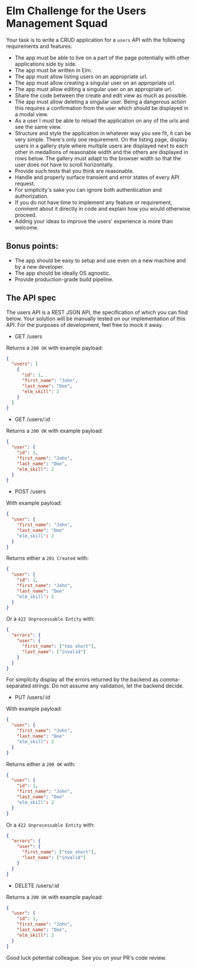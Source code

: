 # Elm Challenge for the Users Management Squad

Your task is to write a CRUD application for a `users` API with the following requirements and features:

* The app must be able to live on a part of the page potentially with other applications side by side.
* The app must be written in Elm.
* The app must allow listing users on an appropriate url.
* The app must allow creating a singular user on an appropriate url.
* The app must allow editing a singular user on an appropriate url.
* Share the code between the create and edit view as much as possible.
* The app must allow deleting a singular user. Being a dangerous action this requires a confirmation from the user which should be displayed in a modal view.
* As a user I must be able to reload the application on any of the urls and see the same view.
* Structure and style the application in whatever way you see fit, it can be very simple. There's only one requirement. On the listing page, display users in a gallery style where multiple users are displayed next to each other in medallions of reasonable width and the others are displayed in rows below. The gallery must adapt to the browser width so that the user does not have to scroll horizontally.
* Provide such tests that you think are reasonable.
* Handle and properly surface transient and error states of every API request.
* For simplicity's sake you can ignore both authentication and authorization.
* If you do not have time to implement any feature or requirement, comment about it directly in code and explain how you would otherwise proceed.
* Adding your ideas to improve the users' experience is more than welcome.

## Bonus points:
* The app should be easy to setup and use even on a new machine and by a new developer.
* The app should be ideally OS agnostic.
* Provide production-grade build pipeline.

## The API spec

The users API is a REST JSON API, the specification of which you can find below. Your solution will be manually tested on our implementation of this API. For the purposes of development, feel free to mock it away.

* GET /users

Returns a `200 OK` with example payload:

```json
{
  "users": [
    {
      "id": 1,
      "first_name": "John",
      "last_name": "Doe",
      "elm_skill": 2
    }
  ]
}
```

* GET /users/:id

Returns a `200 OK` with example payload:

```json
{
  "user": {
    "id": 1,
    "first_name": "John",
    "last_name": "Doe",
    "elm_skill": 2
  }
}
```

* POST /users

With example payload:

```json
{
  "user": {
    "first_name": "John",
    "last_name": "Doe"
    "elm_skill": 2
  }
}
```

Returns either a `201 Created` with:

```json
{
  "user": {
    "id": 1,
    "first_name": "John",
    "last_name": "Doe"
    "elm_skill": 2
  }
}
```

Or a `422 Unprocessable Entity` with:

```json
{
  "errors": {
    "user": {
      "first_name": ["too short"],
      "last_name": ["invalid"]
    }
  }
}
```

For simplicity display all the errors returned by the backend as comma-separated strings. Do not assume any validation, let the backend decide.


* PUT /users/:id

With example payload:

```json
{
  "user": {
    "first_name": "John",
    "last_name": "Doe"
    "elm_skill": 2
  }
}
```

Returns either a `200 OK` with:

```json
{
  "user": {
    "id": 1,
    "first_name": "John",
    "last_name": "Doe"
    "elm_skill": 2
  }
}
```

Or a `422 Unprocessable Entity` with:

```json
{
  "errors": {
    "user": {
      "first_name": ["too short"],
      "last_name": ["invalid"]
    }
  }
}
```

* DELETE /users/:id

Returns a `200 OK` with example payload:

```json
{
  "user": {
    "id": 1,
    "first_name": "John",
    "last_name": "Doe",
    "elm_skill": 2
  }
}
```

Good luck potential colleague. See you on your PR's code review.
